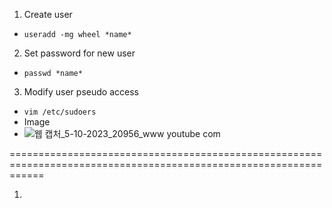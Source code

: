1. Create user
- `useradd -mg wheel *name*`
2. Set password for new user
- `passwd *name*`
3. Modify user pseudo access
- `vim /etc/sudoers`
- Image
- ![웹 캡처_5-10-2023_20956_www youtube com](https://github.com/jmhong20/jaemin_port/assets/59593685/aac106e5-0ea3-4da1-9e08-9d4a890efea4)

==================================================================================================================

1.
